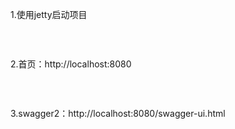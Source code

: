 <p>1.使用jetty启动项目</p>
<p><img src="https://img2018.cnblogs.com/blog/1183794/201810/1183794-20181001071040233-1767894052.png" alt="" /></p>
<p>&nbsp;</p>
<p>2.首页：http://localhost:8080</p>
<p><img src="https://img2018.cnblogs.com/blog/1183794/201810/1183794-20181001071125187-1762367778.png" alt="" /></p>
<p>&nbsp;</p>
<p>3.swagger2：http://localhost:8080/swagger-ui.html</p>
<p><img src="https://img2018.cnblogs.com/blog/1183794/201810/1183794-20181001071218705-1805650456.png" alt="" /></p>
<p>&nbsp;</p>
